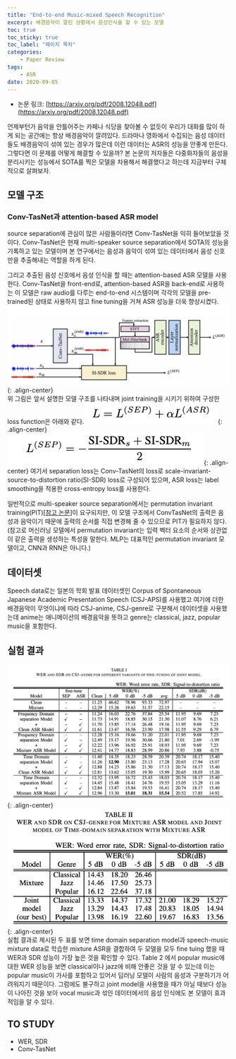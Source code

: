 ```yaml
---
title: "End-to-end Music-mixed Speech Recognition"
excerpt: 배경음악이 깔린 상황에서 음성인식을 할 수 있는 모델 
toc: true
toc_sticky: true
toc_label: "페이지 목차"
categories: 
    - Paper Review
tags: 
    - ASR 
date: 2020-09-05
---
```

- 논문 링크: [https://arxiv.org/pdf/2008.12048.pdf](https://arxiv.org/pdf/2008.12048.pdf)


언제부턴가 음악을 안틀어주는 카페나 식당을 찾아볼 수 없듯이 우리가 대화를 많이 하게 되는 공간에는 항상 배경음악이 깔려있다. 드라마나 영화에서 수집되는 음성 데이터들도 배경음악이 섞여 있는 경우가 많은데 이런 데이터는 ASR의 성능을 안좋게 만든다. 그렇다면 이 문제를 어떻게 해결할 수 있을까? 본 논문의 저자들은 다중화자들의 음성을 분리시키는 성능에서 SOTA를 찍은 모델을 차용해서 해결했다고 하는데 지금부터 구체적으로 살펴보자.  

## 모델 구조
### Conv-TasNet과 attention-based ASR model
source separation에 관심이 많은 사람들이라면 Conv-TasNet을 익히 들어보았을 것이다. Conv-TasNet은 현재 multi-speaker source separation에서 SOTA의 성능을 기록하고 있는 모델이며 본 연구에서는 음성과 음악이 섞여 있는 데이터에서 음성 신호만을 추출해내는 역할을 하게 된다.   

그리고 추출된 음성 신호에서 음성 인식을 할 때는 attention-based ASR 모델을 사용한다. Conv-TasNet을 front-end로, attention-based ASR을 back-end로 사용하는 이 모델은 raw audio를 다루는 end-to-end 시스템이며 각각의 모델을 pre-trained된 상태로 사용하지 않고 fine tuning을 거쳐 ASR 성능을 더욱 향상시켰다.  
![network architecture](/assets/images/0002/network_architecture.jpg){: .align-center}   
위 그림은 앞서 설명한 모델 구조를 나타내며 joint training을 시키기 위하여 구성한 loss function은 아래와 같다.
![total loss](/assets/images/0002/total_loss.jpg){: .align-center}
![separation loss](/assets/images/0002/separation_loss.jpg){: .align-center}
여기서 separation loss는 Conv-TasNet의 loss로 scale-invariant-source-to-distortion ratio(SI-SDR) loss로 구성되어 있으며, ASR loss는 label smoothing을 적용한 cross-entropy loss를 사용한다.  

일반적으로 multi-speaker source separation에서는 permutation invariant training(PIT)[[참고 논문](https://arxiv.org/pdf/1607.00325.pdf)]이 요구되지만, 이 모델 구조에서 ConvTasNet의 출력은 음성과 음악이기 때문에 출력의 순서를 직접 변경해 줄 수 있으므로 PIT가 필요하지 않다.(참고로 머신러닝 모델에서 permutation invariant는 입력 벡터 요소의 순서와 상관없이 같은 출력을 생성하는 특성을 말한다. MLP는 대표적인 permutation invariant 모델이고, CNN과 RNN은 아니다.)

## 데이터셋
Speech data로는 일본의 학회 발표 데이터셋인 Corpus of Spontaneous Japanese Academic Presentation Speech (CSJ-APS)를 사용했고 여기에 더한 배경음악이 무엇이냐에 따라 CSJ-anime, CSJ-genre로 구분해서 데이터셋을 사용했는데 anime는 애니메이션의 배경음악을 뜻하고 genre는 classical, jazz, popular music을 포함한다.


## 실험 결과
![CSJ-anime result](/assets/images/0002/CSJ_anime_result.jpg){: .align-center}  
![CSJ-genre result](/assets/images/0002/CSJ_genre_result.jpg){: .align-center}  
실험 결과로 제시된 두 표를 보면 time domain separation model과 speech-music mixture data로 학습한 mixture ASR을 결합하여 두 모델을 모두 fine tuing 했을 때 WER과 SDR 성능이 가장 높은 것을 확인할 수 있다. Table 2 에서 popular music에 대한 WER 성능을 보면 classical이나 jazz에 비해 안좋은 것을 알 수 있는데 이는 popular music이 가사를 포함하고 있어서 딥러닝 모델이 사람의 음성과 구분하기가 어려워지기 때문이다. 그럼에도 불구하고 joint model을 사용했을 때가 아닐 때보다 성능이 나아진 것을 보아 vocal music과 섞인 데이터에서의 음성 인식에도 본 모델이 효과적임을 알 수 있다. 


## TO STUDY
- WER, SDR
- Conv-TasNet







